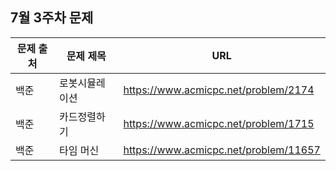 ## 7월 3주차 문제

|문제 출처|문제 제목|URL|
|---|---|---|
|백준|로봇시뮬레이션|https://www.acmicpc.net/problem/2174|
|백준|카드정렬하기|https://www.acmicpc.net/problem/1715|
|백준|타임 머신|https://www.acmicpc.net/problem/11657|
